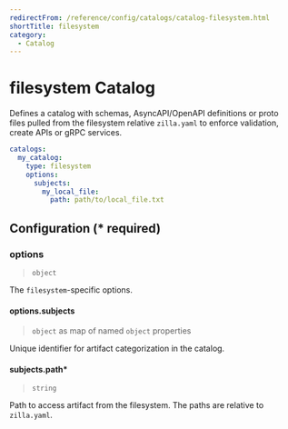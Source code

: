 ```yaml
---
redirectFrom: /reference/config/catalogs/catalog-filesystem.html
shortTitle: filesystem
category:
  - Catalog
---
```


# filesystem Catalog

Defines a catalog with schemas, AsyncAPI/OpenAPI definitions or proto files pulled from the filesystem relative `zilla.yaml` to enforce validation, create APIs or gRPC services.

```yaml {2}
catalogs:
  my_catalog:
    type: filesystem
    options:
      subjects:
        my_local_file:
          path: path/to/local_file.txt
```

## Configuration (\* required)

### options

> `object`

The `filesystem`-specific options.

#### options.subjects

> `object` as map of named `object` properties

Unique identifier for artifact categorization in the catalog.

#### subjects.path\*

> `string`

Path to access artifact from the filesystem. The paths are relative to `zilla.yaml`.
